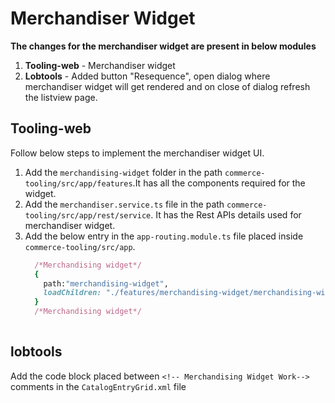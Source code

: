 # Merchandiser Widget

**The changes for the merchandiser widget are present in below modules**
 
 1. **Tooling-web** - Merchandiser widget
 2. **Lobtools** - Added button "Resequence", open dialog where merchandiser widget will get rendered and on close of dialog refresh the listview page.


## Tooling-web
  
  Follow below steps to implement the merchandiser widget UI.
  
  1. Add the `merchandising-widget` folder in the path `commerce-tooling/src/app/features`.It has all the components required for the widget.
  2. Add the `merchandiser.service.ts` file in the path `commerce-tooling/src/app/rest/service`. It has the Rest APIs details used for merchandiser widget.
  3. Add the below entry in the `app-routing.module.ts` file placed inside `commerce-tooling/src/app`.
      ```ruby
        /*Merchandising widget*/
        {
          path:"merchandising-widget",
          loadChildren: "./features/merchandising-widget/merchandising-widget.module#MerchandisingWidgetModule"
        }
        /*Merchandising widget*/
        
        ```
  
 ## lobtools
 
 Add the code block placed between `<!-- Merchandising Widget Work-->` comments in the `CatalogEntryGrid.xml` file
